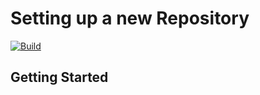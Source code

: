 Setting up a new Repository
===============================
[![Build](https://github.com/edmundsj/SCPIDevice/actions/workflows/python-package-conda.yml/badge.svg)](https://github.com/edmundsj/SCPIDevice/actions/workflows/python-package-conda.yml)


Getting Started
------------------
